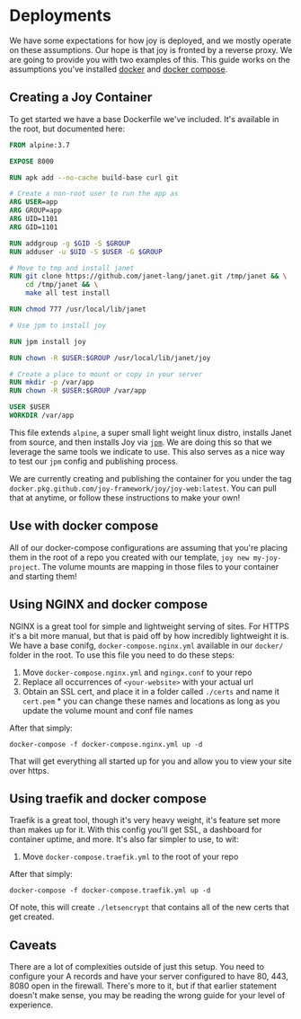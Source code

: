 # Deployments

We have some expectations for how joy is deployed, and we mostly operate on these assumptions. Our hope is that joy is fronted by a reverse proxy. We are going to provide you with two examples of this. This guide works on the assumptions you've installed [docker](https://docs.docker.com/engine/install/) and [docker compose](https://docs.docker.com/compose/install/).

## Creating a Joy Container

To get started we have a base Dockerfile we've included. It's available in the root, but documented here:

```dockerfile
FROM alpine:3.7

EXPOSE 8000

RUN apk add --no-cache build-base curl git

# Create a non-root user to run the app as
ARG USER=app
ARG GROUP=app
ARG UID=1101
ARG GID=1101

RUN addgroup -g $GID -S $GROUP
RUN adduser -u $UID -S $USER -G $GROUP

# Move to tmp and install janet
RUN git clone https://github.com/janet-lang/janet.git /tmp/janet && \
    cd /tmp/janet && \
    make all test install

RUN chmod 777 /usr/local/lib/janet

# Use jpm to install joy

RUN jpm install joy

RUN chown -R $USER:$GROUP /usr/local/lib/janet/joy

# Create a place to mount or copy in your server
RUN mkdir -p /var/app
RUN chown -R $USER:$GROUP /var/app

USER $USER
WORKDIR /var/app

```

This file extends `alpine`, a super small light weight linux distro, installs Janet from source, and then installs Joy via [`jpm`](https://janet-lang.org/docs/jpm.html). We are doing this so that we leverage the same tools we indicate to use. This also serves as a nice way to test our `jpm` config and publishing process.

We are currently creating and publishing the container for you under the tag `docker.pkg.github.com/joy-framework/joy/joy-web:latest`. You can pull that at anytime, or follow these instructions to make your own!

## Use with docker compose

All of our docker-compose configurations are assuming that you're placing them in the root of a repo you created with our template, `joy new my-joy-project`. The volume mounts are mapping in those files to your container and starting them!

## Using NGINX and docker compose

NGINX is a great tool for simple and lightweight serving of sites. For HTTPS it's a bit more manual, but that is paid off by how incredibly lightweight it is. We have a base conifg, `docker-compose.nginx.yml` available in our `docker/` folder in the root. To use this file you need to do these steps:

  1. Move `docker-compose.nginx.yml` and `ngingx.conf` to your repo
  1. Replace all occurrences of `<your-website>` with your actual url
  1. Obtain an SSL cert, and place it in a folder called `./certs` and name it `cert.pem`
    * you can change these names and locations as long as you update the volume mount and conf file names

After that simply:

    docker-compose -f docker-compose.nginx.yml up -d

That will get everything all started up for you and allow you to view your site over https.

## Using traefik and docker compose

Traefik is a great tool, though it's very heavy weight, it's feature set more than makes up for it. With this config you'll get SSL, a dashboard for container uptime, and more. It's also far simpler to use, to wit:

  1. Move `docker-compose.traefik.yml` to the root of your repo

After that simply:

    docker-compose -f docker-compose.traefik.yml up -d

Of note, this will create `./letsencrypt` that contains all of the new certs that get created.

## Caveats

There are a lot of complexities outside of just this setup. You need to configure your A records and have your server configured to have 80, 443, 8080 open in the firewall. There's more to it, but if that earlier statement doesn't make sense, you may be reading the wrong guide for your level of experience.
